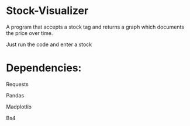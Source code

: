 # Stock-Visualizer

A program that accepts a stock tag and returns a graph which documents the price over time.

Just run the code and enter a stock


# Dependencies:

Requests

Pandas

Madplotlib

Bs4
